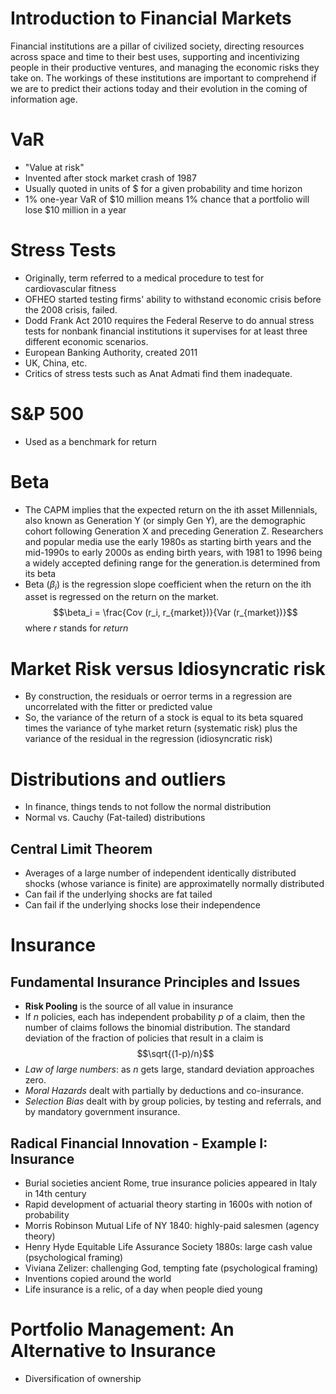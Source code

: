 # Introduction to Financial Markets

Financial institutions are a pillar of civilized society, directing resources across space and time to their best uses,
supporting and incentivizing people in their productive ventures, and managing the economic risks they take on. The workings
of these institutions are important to comprehend if we are to predict their actions today and their evolution in the
coming of information age.

# VaR
- "Value at risk"
- Invented after stock market crash of 1987
- Usually quoted in units of $ for a given probability and time horizon
- 1% one-year VaR of $10 million means 1% chance that a portfolio will lose $10 million in a year

# Stress Tests
- Originally, term referred to a medical procedure to test for cardiovascular fitness
- OFHEO started testing firms' ability to withstand economic crisis before the 2008 crisis, failed.
- Dodd Frank Act 2010 requires the Federal Reserve to do annual stress tests for nonbank financial institutions it supervises for at least three different economic scenarios.
- European Banking Authority, created 2011
- UK, China, etc.
- Critics of stress tests such as Anat Admati find them inadequate.

# S&P 500
- Used as a benchmark for return

# Beta
- The CAPM implies that the expected return on the ith asset Millennials, also known as Generation Y (or simply Gen Y), are the demographic cohort following Generation X and preceding Generation Z. Researchers and popular media use the early 1980s as starting birth years and the mid-1990s to early 2000s as ending birth years, with 1981 to 1996 being a widely accepted defining range for the generation.is determined from its beta
- Beta ($\beta_i$) is the regression slope coefficient when the return on the ith asset is regressed on the return on the market.
$$\beta_i = \frac{Cov (r_i, r_{market})}{Var (r_{market})}$$
where $r$ stands for _return_

# Market Risk versus Idiosyncratic risk
- By construction, the residuals or oerror terms in a regression are uncorrelated with the fitter or predicted value
- So, the variance of the return of a stock is equal to its beta squared times the variance of tyhe market return (systematic risk) plus the variance of the residual in the regression (idiosyncratic risk)

# Distributions and outliers
- In finance, things tends to not follow the normal distribution
- Normal vs. Cauchy (Fat-tailed) distributions

## Central Limit Theorem
- Averages of a large number of independent identically distributed shocks (whose variance is finite) are approximatelly normally distributed
- Can fail if the underlying shocks are fat tailed
- Can fail if the underlying shocks lose their independence

# Insurance
## Fundamental Insurance Principles and Issues
- __Risk Pooling__ is the source of all value in insurance
- If _n_ policies, each has independent probability _p_ of a claim, then the number of claims follows the binomial distribution. The standard deviation of the fraction of policies that result in a claim is
$$\sqrt{(1-p)/n}$$
- _Law of large numbers_: as _n_ gets large, standard deviation approaches zero.
- _Moral Hazards_ dealt with partially by deductions and co-insurance.
- _Selection Bias_ dealt with by group policies, by testing and referrals, and by mandatory government insurance.
## Radical Financial Innovation - Example I: Insurance
- Burial societies ancient Rome, true insurance policies appeared in Italy in 14th century
- Rapid development of actuarial theory starting in 1600s with notion of probability
- Morris Robinson Mutual Life of NY 1840: highly-paid salesmen (agency theory)
- Henry Hyde Equitable Life Assurance Society 1880s: large cash value (psychological framing)
- Viviana Zelizer: challenging God, tempting fate (psychological framing)
- Inventions copied around the world
- Life insurance is a relic, of a day when people died young

# Portfolio Management: An Alternative to Insurance
- Diversification of ownership
